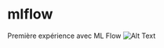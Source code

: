 # mlflow
Première expérience avec ML Flow
![Alt Text](https://media.giphy.com/media/vFKqnCdLPNOKc/giphy.gif)

